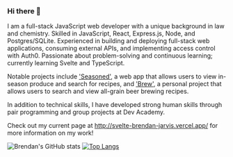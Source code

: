 ### Hi there 👋

<!--
**brendan-jarvis/brendan-jarvis** is a ✨ _special_ ✨ repository because its `README.md` (this file) appears on your GitHub profile.

Here are some ideas to get you started:

- 🔭 I’m currently working on ...
- 🌱 I’m currently learning ...
- 👯 I’m looking to collaborate on ...
- 🤔 I’m looking for help with ...
- 💬 Ask me about ...
- 📫 How to reach me: ...
- 😄 Pronouns: ...
- ⚡ Fun fact: ...
-->

I am a full-stack JavaScript web developer with a unique background in law and chemistry. Skilled in JavaScript, React, Express.js, Node, and Postgres/SQLite. Experienced in building and deploying full-stack web applications, consuming external APIs, and implementing access control with Auth0. Passionate about problem-solving and continuous learning; currently learning Svelte and TypeScript.

Notable projects include ['Seasoned'](https://seasoned.herokuapp.com/), a web app that allows users to view in-season produce and search for recipes, and ['Brew'](https://brew.onrender.com/), a personal project that allows users to search and view all-grain beer brewing recipes.

In addition to technical skills, I have developed strong human skills through pair programming and group projects at Dev Academy.

Check out my current page at http://svelte-brendan-jarvis.vercel.app/ for more information on my work!

![Brendan's GitHub stats](https://github-readme-stats.vercel.app/api?username=brendan-jarvis&count_private=true&show_icons=true&theme=synthwave) [![Top Langs](https://github-readme-stats.vercel.app/api/top-langs/?username=brendan-jarvis&layout=compact)](https://github.com/brendan-jarvis/github-readme-stats)
